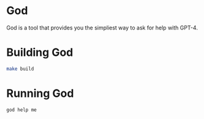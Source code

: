 # God

God is a tool that provides you the simpliest way to ask for help with GPT-4.

# Building God

```bash
make build
```

# Running God

```bash
god help me
```
